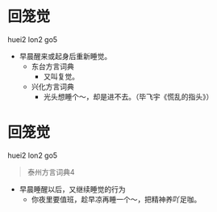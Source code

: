 # 回笼觉
huei2 lon2 go5
+ 早晨醒来或起身后重新睡觉。
  * 东台方言词典
    + 又叫复觉。
  * 兴化方言词典
    - 光头想睡个～，却是进不去。（毕飞宇《慌乱的指头》）

# 回笼觉
huei2 lon2 go5
> 泰州方言词典4
- 早晨睡醒以后，又继续睡觉的行为
  - 你夜里要值班，趁早凉再睡一个～，把精神养吖足咖。
